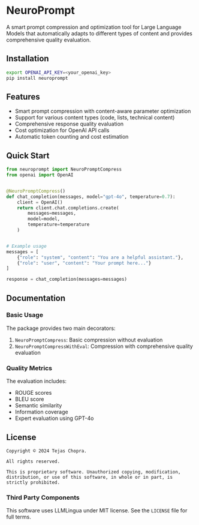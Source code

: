 # NeuroPrompt

A smart prompt compression and optimization tool for Large Language Models that automatically adapts to different types of content and provides comprehensive quality evaluation.

## Installation

```bash
export OPENAI_API_KEY=<your_openai_key>
pip install neuroprompt
```

## Features

- Smart prompt compression with content-aware parameter optimization
- Support for various content types (code, lists, technical content)
- Comprehensive response quality evaluation
- Cost optimization for OpenAI API calls
- Automatic token counting and cost estimation

## Quick Start

```python
from neuroprompt import NeuroPromptCompress
from openai import OpenAI


@NeuroPromptCompress()
def chat_completion(messages, model="gpt-4o", temperature=0.7):
    client = OpenAI()
    return client.chat.completions.create(
        messages=messages,
        model=model,
        temperature=temperature
    )


# Example usage
messages = [
    {"role": "system", "content": "You are a helpful assistant."},
    {"role": "user", "content": "Your prompt here..."}
]

response = chat_completion(messages=messages)
```

## Documentation

### Basic Usage

The package provides two main decorators:

1. `NeuroPromptCompress`: Basic compression without evaluation
2. `NeuroPromptCompressWithEval`: Compression with comprehensive quality evaluation

### Quality Metrics

The evaluation includes:
- ROUGE scores
- BLEU score
- Semantic similarity
- Information coverage
- Expert evaluation using GPT-4o

## License

```
Copyright © 2024 Tejas Chopra.

All rights reserved.

This is proprietary software. Unauthorized copying, modification, distribution, or use of this software, in whole or in part, is strictly prohibited.
```

### Third Party Components

This software uses LLMLingua under MIT license. See the `LICENSE` file for full terms.
